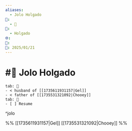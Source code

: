 ```yaml
---
aliases:
  - Jolo Holgado
📁:
  - 👤
👤:
  - Holgado
🌐: 
📝: 
📅: 2025/01/21
---
```

# #👤 Jolo Holgado

```tabs
tab: 👤
- < husband of [[1735611931157|Gel]]
- < father of [[1735531321092|Chooey]]
tab: 📄
- [ ] Resume
```

^jolo

%%
[[1735611931157|Gel]]
[[1735531321092|Chooey]]
%%